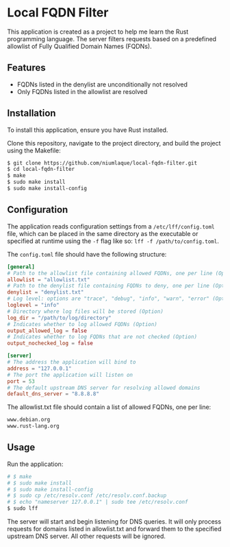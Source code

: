 # Local FQDN Filter
This application is created as a project to help me learn the Rust programming language.
The server filters requests based on a predefined allowlist of Fully Qualified Domain Names (FQDNs).

## Features
- FQDNs listed in the denylist are unconditionally not resolved
- Only FQDNs listed in the allowlist are resolved

## Installation
To install this application, ensure you have Rust installed.

Clone this repository, navigate to the project directory, and build the project using the Makefile:
```sh
$ git clone https://github.com/niumlaque/local-fqdn-filter.git
$ cd local-fqdn-filter
$ make
$ sudo make install
$ sudo make install-config
```

## Configuration
The application reads configuration settings from a `/etc/lff/config.toml` file, which can be placed in the same directory as the executable or specified at runtime using the `-f` flag like so: `lff -f /path/to/config.toml`.

The `config.toml` file should have the following structure:
```toml
[general]
# Path to the allowlist file containing allowed FQDNs, one per line (Option)
allowlist = "allowlist.txt"
# Path to the denylist file containing FQDNs to deny, one per line (Option)
denylist = "denylist.txt"
# Log level: options are "trace", "debug", "info", "warn", "error" (Option)
loglevel = "info"
# Directory where log files will be stored (Option)
log_dir = "/path/to/log/directory"
# Indicates whether to log allowed FQDNs (Option)
output_allowed_log = false
# Indicates whether to log FQDNs that are not checked (Option)
output_nochecked_log = false

[server]
# The address the application will bind to
address = "127.0.0.1"
# The port the application will listen on
port = 53
# The default upstream DNS server for resolving allowed domains
default_dns_server = "8.8.8.8"
```

The allowlist.txt file should contain a list of allowed FQDNs, one per line:
```txt
www.debian.org
www.rust-lang.org
```

## Usage
Run the application:
```sh
# $ make
# $ sudo make install
# $ sudo make install-config
# $ sudo cp /etc/resolv.conf /etc/resolv.conf.backup
# $ echo "nameserver 127.0.0.1" | sudo tee /etc/resolv.conf
$ sudo lff
```
The server will start and begin listening for DNS queries. It will only process requests for domains listed in allowlist.txt and forward them to the specified upstream DNS server. All other requests will be ignored.
